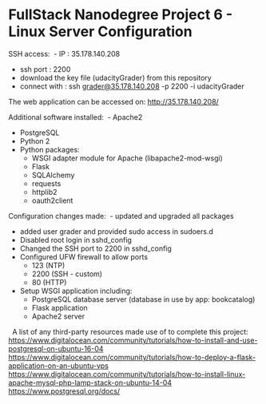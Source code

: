 # FullStack Nanodegree Project 6 - Linux Server Configuration

SSH access:
  - IP : 35.178.140.208
  - ssh port : 2200
  - download the key file (udacityGrader) from this repository
  - connect with : ssh grader@35.178.140.208 -p 2200 -i udacityGrader
  
  
The web application can be accessed on: http://35.178.140.208/


Additional software installed:
  - Apache2
  - PostgreSQL
  - Python 2
  - Python packages: 
    - WSGI adapter module for Apache (libapache2-mod-wsgi)
    - Flask
    - SQLAlchemy
    - requests
    - httplib2
    - oauth2client


Configuration changes made:
  - updated and upgraded all packages
  - added user grader and provided sudo access in sudoers.d
  - Disabled root login in sshd_config
  - Changed the SSH port to 2200 in sshd_config
  - Configured UFW firewall to allow ports 
    - 123 (NTP)
    - 2200 (SSH - custom)
    - 80 (HTTP)
  - Setup WSGI application including: 
    - PostgreSQL database server (database in use by app: bookcatalog)
    - Flask application
    - Apache2 server
  
  
A list of any third-party resources made use of to complete this project:
https://www.digitalocean.com/community/tutorials/how-to-install-and-use-postgresql-on-ubuntu-16-04
https://www.digitalocean.com/community/tutorials/how-to-deploy-a-flask-application-on-an-ubuntu-vps
https://www.digitalocean.com/community/tutorials/how-to-install-linux-apache-mysql-php-lamp-stack-on-ubuntu-14-04
https://www.postgresql.org/docs/


